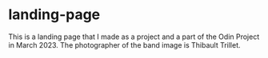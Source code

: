 # landing-page

This is a landing page that I made as a project and a part of the Odin Project in March 2023. 
The photographer of the band image is Thibault Trillet.